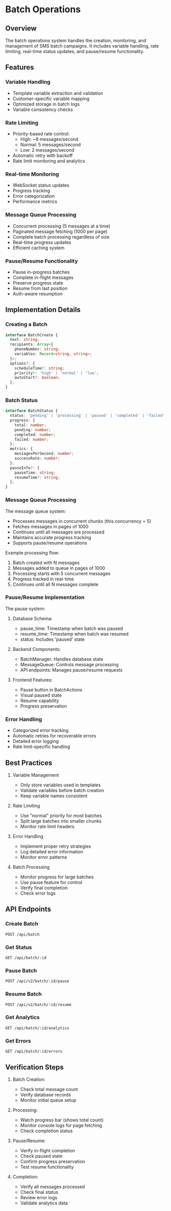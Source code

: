 # Batch Operations

## Overview

The batch operations system handles the creation, monitoring, and management of SMS batch campaigns. It includes variable handling, rate limiting, real-time status updates, and pause/resume functionality.

## Features

### Variable Handling
- Template variable extraction and validation
- Customer-specific variable mapping
- Optimized storage in batch logs
- Variable consistency checks

### Rate Limiting
- Priority-based rate control:
  * High: ~8 messages/second
  * Normal: 5 messages/second
  * Low: 2 messages/second
- Automatic retry with backoff
- Rate limit monitoring and analytics

### Real-time Monitoring
- WebSocket status updates
- Progress tracking
- Error categorization
- Performance metrics

### Message Queue Processing
- Concurrent processing (5 messages at a time)
- Paginated message fetching (1000 per page)
- Complete batch processing regardless of size
- Real-time progress updates
- Efficient caching system

### Pause/Resume Functionality
- Pause in-progress batches
- Complete in-flight messages
- Preserve progress state
- Resume from last position
- Auth-aware resumption

## Implementation Details

### Creating a Batch

```typescript
interface BatchCreate {
  text: string;
  recipients: Array<{
    phoneNumber: string;
    variables: Record<string, string>;
  }>;
  options?: {
    scheduleTime?: string;
    priority?: 'high' | 'normal' | 'low';
    autoStart?: boolean;
  };
}
```

### Batch Status

```typescript
interface BatchStatus {
  status: 'pending' | 'processing' | 'paused' | 'completed' | 'failed';
  progress: {
    total: number;
    pending: number;
    completed: number;
    failed: number;
  };
  metrics: {
    messagesPerSecond: number;
    successRate: number;
  };
  pauseInfo?: {
    pauseTime: string;
    resumeTime?: string;
  };
}
```

### Message Queue Processing

The message queue system:
- Processes messages in concurrent chunks (this.concurrency = 5)
- Fetches messages in pages of 1000
- Continues until all messages are processed
- Maintains accurate progress tracking
- Supports pause/resume operations

Example processing flow:
1. Batch created with N messages
2. Messages added to queue in pages of 1000
3. Processing starts with 5 concurrent messages
4. Progress tracked in real-time
5. Continues until all N messages complete

### Pause/Resume Implementation

The pause system:
1. Database Schema:
   - pause_time: Timestamp when batch was paused
   - resume_time: Timestamp when batch was resumed
   - status: Includes 'paused' state

2. Backend Components:
   - BatchManager: Handles database state
   - MessageQueue: Controls message processing
   - API endpoints: Manages pause/resume requests

3. Frontend Features:
   - Pause button in BatchActions
   - Visual paused state
   - Resume capability
   - Progress preservation

### Error Handling

- Categorized error tracking
- Automatic retries for recoverable errors
- Detailed error logging
- Rate limit-specific handling

## Best Practices

1. Variable Management
   - Only store variables used in templates
   - Validate variables before batch creation
   - Keep variable names consistent

2. Rate Limiting
   - Use "normal" priority for most batches
   - Split large batches into smaller chunks
   - Monitor rate limit headers

3. Error Handling
   - Implement proper retry strategies
   - Log detailed error information
   - Monitor error patterns

4. Batch Processing
   - Monitor progress for large batches
   - Use pause feature for control
   - Verify final completion
   - Check error logs

## API Endpoints

### Create Batch
```
POST /api/batch
```

### Get Status
```
GET /api/batch/:id
```

### Pause Batch
```
POST /api/v2/batch/:id/pause
```

### Resume Batch
```
POST /api/v2/batch/:id/resume
```

### Get Analytics
```
GET /api/batch/:id/analytics
```

### Get Errors
```
GET /api/batch/:id/errors
```

## Verification Steps

1. Batch Creation:
   - Check total message count
   - Verify database records
   - Monitor initial queue setup

2. Processing:
   - Watch progress bar (shows total count)
   - Monitor console logs for page fetching
   - Check completion status

3. Pause/Resume:
   - Verify in-flight completion
   - Check paused state
   - Confirm progress preservation
   - Test resume functionality

4. Completion:
   - Verify all messages processed
   - Check final status
   - Review error logs
   - Validate analytics data
